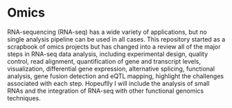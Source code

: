 # Omics

RNA-sequencing (RNA-seq) has a wide variety of applications, but no single analysis pipeline can be used in all cases. This repository started as a scrapbook of omics projects but has changed into a review all of the major steps in RNA-seq data analysis, including experimental design, quality control, read alignment, quantification of gene and transcript levels, visualization, differential gene expression, alternative splicing, functional analysis, gene fusion detection and eQTL mapping, highlight the challenges associated with each step. Hopeuflly I will include  the analysis of small RNAs and the integration of RNA-seq with other functional genomics techniques.
